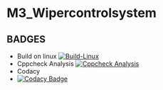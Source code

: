 # M3_Wipercontrolsystem
## BADGES
* Build on linux
[![Build-Linux](https://github.com/AskinPrem/M3_Wipercontrolsystem/actions/workflows/Build%20on%20Linux.yml/badge.svg)](https://github.com/AskinPrem/M3_Wipercontrolsystem/actions/workflows/Build%20on%20Linux.yml)
* Cppcheck Analysis
[![Cppcheck Analysis](https://github.com/AskinPrem/M3_Wipercontrolsystem/actions/workflows/Cppcheck_analysis.yml/badge.svg)](https://github.com/AskinPrem/M3_Wipercontrolsystem/actions/workflows/Cppcheck_analysis.yml)
* Codacy
* [![Codacy Badge](https://app.codacy.com/project/badge/Grade/312e10b5f51d4f92aa926a11ff3b39b6)](https://www.codacy.com/gh/AskinPrem/M3_Wipercontrolsystem/dashboard?utm_source=github.com&amp;utm_medium=referral&amp;utm_content=AskinPrem/M3_Wipercontrolsystem&amp;utm_campaign=Badge_Grade)
